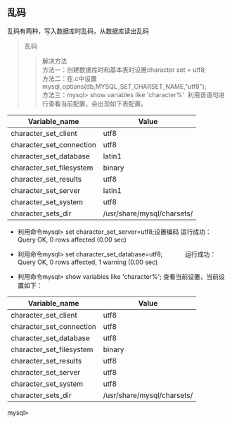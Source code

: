 ## 乱码
乱码有两种，写入数据库时乱码，从数据库读出乱码
>乱码
>>解决方法                                         
方法一：创建数据库时和基本表时设置character set = utf8;                         
方法二：在.c中设置mysql_options(db,MYSQL_SET_CHARSET_NAME,"utf8");                         
方法三：mysql> show variables like 'character%'
  利用该语句进行查看当前配置，会出现如下表配置。                     
  
  
  
Variable_name|Value
-------------|------------
character_set_client|utf8
character_set_connection|utf8
character_set_database|latin1
character_set_filesystem|binary
character_set_results|utf8
character_set_server|latin1
character_set_system|utf8
character_sets_dir|/usr/share/mysql/charsets/

* 利用命令mysql> set character_set_server=utf8;设置编码
 运行成功：
 Query OK, 0 rows affected (0.00 sec)

* 利用命令mysql> set character_set_database=utf8;             
 运行成功：
 Query OK, 0 rows affected, 1 warning (0.00 sec)

* 利用命令mysql> show variables like 'character%';
 查看当前设置，当前设置如下：                          
 
 
 

Variable_name|Value
-------------|-----------
character_set_client|utf8 
character_set_connection|utf8
character_set_database|utf8
character_set_filesystem|binary
character_set_results|utf8
character_set_server|utf8
character_set_system|utf8
character_sets_dir|/usr/share/mysql/charsets/



mysql>

